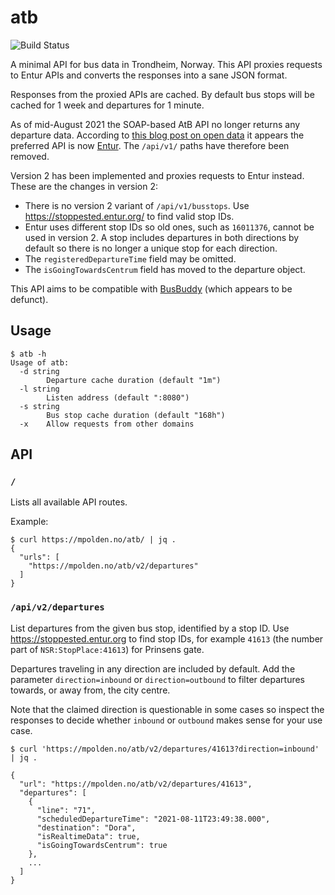 # atb

![Build Status](https://github.com/mpolden/atb/workflows/ci/badge.svg)

A minimal API for bus data in Trondheim, Norway. This API proxies requests to
Entur APIs and converts the responses into a sane JSON format.

Responses from the proxied APIs are cached. By default bus stops will be cached
for 1 week and departures for 1 minute.

As of mid-August 2021 the SOAP-based AtB API no longer returns any departure
data. According to [this blog post on open
data](https://beta.atb.no/blogg/apne-data-og-atb) it appears the preferred API
is now [Entur](https://developer.entur.org/). The `/api/v1/` paths have
therefore been removed.

Version 2 has been implemented and proxies requests to Entur instead. These are
the changes in version 2:

* There is no version 2 variant of `/api/v1/busstops`. Use
  https://stoppested.entur.org/ to find valid stop IDs.
* Entur uses different stop IDs so old ones, such as `16011376`, cannot be used
  in version 2. A stop includes departures in both directions by default so
  there is no longer a unique stop for each direction.
* The `registeredDepartureTime` field may be omitted.
* The `isGoingTowardsCentrum` field has moved to the departure object.

This API aims to be compatible with
[BusBuddy](https://github.com/norrs/busbuddy) (which appears to be defunct).

## Usage

```
$ atb -h
Usage of atb:
  -d string
    	Departure cache duration (default "1m")
  -l string
    	Listen address (default ":8080")
  -s string
    	Bus stop cache duration (default "168h")
  -x	Allow requests from other domains
```

## API

### `/`

Lists all available API routes.

Example:

```
$ curl https://mpolden.no/atb/ | jq .
{
  "urls": [
    "https://mpolden.no/atb/v2/departures"
  ]
}
```

### `/api/v2/departures`

List departures from the given bus stop, identified by a stop ID. Use
https://stoppested.entur.org to find stop IDs, for example `41613` (the number
part of `NSR:StopPlace:41613`) for Prinsens gate.

Departures traveling in any direction are included by default. Add the parameter
`direction=inbound` or `direction=outbound` to filter departures towards, or
away from, the city centre.

Note that the claimed direction is questionable in some cases so inspect the
responses to decide whether `inbound` or `outbound` makes sense for your use
case.

```
$ curl 'https://mpolden.no/atb/v2/departures/41613?direction=inbound' | jq .

{
  "url": "https://mpolden.no/atb/v2/departures/41613",
  "departures": [
    {
      "line": "71",
      "scheduledDepartureTime": "2021-08-11T23:49:38.000",
      "destination": "Dora",
      "isRealtimeData": true,
      "isGoingTowardsCentrum": true
    },
    ...
  ]
}
```
